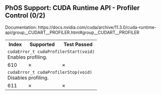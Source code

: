 <h2>PhOS Support: CUDA Runtime API - Profiler Control (0/2)</h2>

<p>
Documentation: https://docs.nvidia.com/cuda/archive/11.3.0/cuda-runtime-api/group__CUDART__PROFILER.html#group__CUDART__PROFILER

<table>
<tr>
<th>Index</th>
<th>Supported</th>
<th>Test Passed</th>
</tr>

<tr>
<td colspan=3>
<code>cudaError_t cudaProfilerStart(void)</code><br>
Enables profiling.
</td>
</tr>
<tr>
<td>610</td>
<td>✗</td>
<td>✗</td>
</tr>

<tr>
<td colspan=3>
<code>cudaError_t cudaProfilerStop(void)</code><br>
Disables profiling.
</td>
</tr>
<tr>
<td>611</td>
<td>✗</td>
<td>✗</td>
</tr>

</table>

